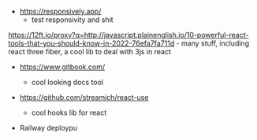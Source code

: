 - https://responsively.app/
	- test responsivity and shit

https://12ft.io/proxy?q=http://javascript.plainenglish.io/10-powerful-react-tools-that-you-should-know-in-2022-76efa7fa711d
	- many stuff, including react three fiber, a cool lib to deal with 3js in react


- https://www.gitbook.com/
	- cool looking docs tool

- https://github.com/streamich/react-use
	- cool hooks lib for react

- Railway deploypu
